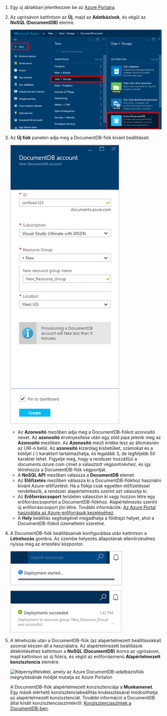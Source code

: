 1. Egy új ablakban jelentkezzen be az [Azure Portalra](https://portal.azure.com/).
2. Az ugrósávon kattintson az **Új**, majd az **Adatbázisok**, és végül az **NoSQL (DocumentDB)** elemre.
   
   ![Képernyőfelvétel az Azure Portalról, a További szolgáltatások és a DocumentDB (NoSQL) menüpont kiemelve](./media/documentdb-create-dbaccount/create-nosql-db-databases-json-tutorial-1.png)  
3. Az **Új fiók** panelen adja meg a DocumentDB-fiók kívánt beállításait.
   
    ![Képernyőfelvétel az Új DocumentDB panelről](./media/documentdb-create-dbaccount/create-nosql-db-databases-json-tutorial-2.png)
   
   * Az **Azonosító** mezőben adja meg a DocumentDB-fiókot azonosító nevet.  Az **azonosító** érvényesítése után egy zöld pipa jelenik meg az **Azonosító** mezőben. Az **Azonosító** mező értéke lesz az állomásnév az URI-n belül. Az **azonosító** kizárólag kisbetűket, számokat és a kötőjel (-) karaktert tartalmazhatja, és legalább 3, de legfeljebb 50 karakter lehet. Figyelje meg, hogy a rendszer hozzáfűzi a *documents.azure.com* címet a választott végpontnévhez, és így létrehozza a DocumentDB-fiók végpontját.
   * A **NoSQL API** mezőben válassza a **DocumentDB** elemet.  
   * Az **Előfizetés** mezőben válassza ki a DocumentDB-fiókhoz használni kívánt Azure-előfizetést. Ha a fiókja csak egyetlen előfizetéssel rendelkezik, a rendszer alapértelmezés szerint azt választja ki.
   * Az **Erőforráscsoport** területen válasszon ki vagy hozzon létre egy erőforráscsoportot a DocumentDB-fiókhoz.  Alapértelmezés szerint új erőforráscsoport jön létre. További információk: [Az Azure Portal használata az Azure-erőforrások kezeléséhez](../articles/azure-portal/resource-group-portal.md).
   * A **Hely** beállítás segítségével megadhatja a földrajzi helyet, ahol a DocumentDB-fiókot üzemeltetni szeretné. 
4. A DocumentDB-fiók beállításainak konfigurálása után kattintson a **Létrehozás** gombra. Az üzembe helyezés állapotának ellenőrzéséhez nyissa meg az értesítési központot.  
   
   ![Adatbázisok gyors létrehozása – képernyőfelvétel az értesítési központról, ahol nyomon követhető a DocumentDB-fiók létrehozásának folyamata](./media/documentdb-create-dbaccount/create-nosql-db-databases-json-tutorial-4.png)  
   
   ![Képernyőfelvétel az értesítésközpontról, amelyben az látszik, hogy a DocumentDB-fiók sikeresen létrejött, és telepítve lett egy erőforráscsoportba – online adatbázis-készítő értesítése](./media/documentdb-create-dbaccount/create-nosql-db-databases-json-tutorial-5.png)
5. A létrehozás után a DocumentDB-fiók (az alapértelmezett beállításokkal) azonnal készen áll a használatra. Az alapértelmezett beállítások áttekintéséhez kattintson a **NoSQL (DocumentDB)** ikonra az ugrósávon, majd kattintson az új fiókra, és végül az erőforrásmenü **Alapértelmezett konzisztencia** elemére.

   ![Képernyőfelvétel, amely az Azure DocumentDB-adatbázisfiók megnyitásának módját mutatja az Azure Portalon](./media/documentdb-create-dbaccount/azure-documentdb-database-open-account-portal.png)  

   A DocumentDB-fiók alapértelmezett konzisztenciája a **Munkamenet**.  Egy másik elérhető konzisztenciabeállítás kiválasztásával módosíthatja az alapértelmezett konzisztenciát. További információ a DocumentDB által kínált konzisztenciaszintekről: [Konzisztenciaszintek a DocumentDB-ben](../articles/documentdb/documentdb-consistency-levels.md).

[How to: Create a DocumentDB account]: #Howto
[Next steps]: #NextSteps
[documentdb-manage]:../articles/documentdb/documentdb-manage.md


<!--HONumber=Jan17_HO1-->


